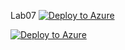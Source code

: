 Lab07
[![Deploy to Azure](https://aka.ms/deploytoazurebutton)](https://portal.azure.com/#create/Microsoft.Template/uri/https%3A%2F%2Fraw.githubusercontent.com%2FMicrosoftLearning%2FAZ-104-MicrosoftAzureAdministrator%2Fmaster%2FAllfiles%2FLabs%2F07%2Faz104-07-vm-template.json)

[![Deploy to Azure](https://aka.ms/deploytoazurebutton)](https://portal.azure.com/#create/Microsoft.Template/uri/https%3A%2F%2Fraw.githubusercontent.com%2Fhiryamada%2Fdeploytest%2Fmaster%2Flab07%2Fazuredeploy.json)

